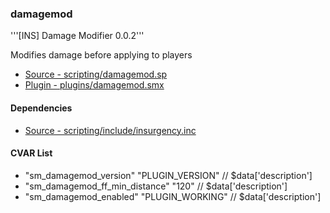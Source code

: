 ### damagemod
'''[INS] Damage Modifier 0.0.2'''

Modifies damage before applying to players

 * [Source - scripting/damagemod.sp](https://github.com/jaredballou/insurgency-sourcemod/blob/master/scripting/damagemod.sp?raw=true)
 * [Plugin - plugins/damagemod.smx](https://github.com/jaredballou/insurgency-sourcemod/blob/master/plugins/damagemod.smx?raw=true)

#### Dependencies
 * [Source - scripting/include/insurgency.inc](https://github.com/jaredballou/insurgency-sourcemod/blob/master/scripting/include/insurgency.inc?raw=true)
#### CVAR List
 * "sm_damagemod_version" "PLUGIN_VERSION" // $data['description']
 * "sm_damagemod_ff_min_distance" "120" // $data['description']
 * "sm_damagemod_enabled" "PLUGIN_WORKING" // $data['description']
